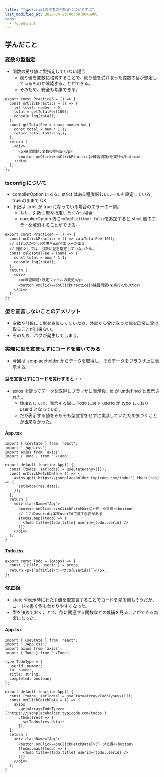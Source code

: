 ```yaml
---
title: "TypeScriptの変数の型指定について学ぶ"
last_modified_at: 2025-04-21T00:00:00+0900
tags:
  - TypeScript
---
```


## 学んだこと

### 変数の型指定

- 関数の戻り値に型指定していない場合
  - 戻り値を変数に格納することで、戻り値を受け取った変数の型が想定しているものか確認することができる。
  - そのため、安全も考慮できる。

```
export const Practice3 = () => {
  const onClickPractice = () => {
    let total: number = 0;
    total = getTotalFee(100);
    console.log(total);
  };
  const getTotalFee = (num: number)=> {
    const total = num * 1.1;
    return total.toString();
  };
  return (
    <div>
      <p>練習問題:変数の型指定</p>
      <button onClick={onClickPractice}>練習問題4を実行</button>
    </div>
  );
};

```

### tsconfig について

- complierOption にある、strict はある程度厳しいルールを設定している。true のままで OK
- 下記は strict が true になっている場合のエラーの一例。
  - もし、引数に型を指定したくない場合
  - complierOption 内に`noImplicitAny: false`を追加すると strict 側のエラーを解消することができる。

```
export const Practice4 = () => {
  const onClickPractice = () => calcTotalFee(100);
  // strictがtrueの場合numでエラーが出る。
  // 理由としては、引数に型を指定していないため。
  const calcTotalFee = (num) => {
    const total = num * 1.1;
    console.log(total);
  };
  return (
    <div>
      <p>練習問題:設定ファイルの変更</p>
      <button onClick={onClickPractice}>練習問題4を実行</button>
    </div>
  );
};
```

### 型を宣言しないことのデメリット

- 変数や引数にて型を宣言してないため、外部から受け取った値を正常に受け取ることが出来ない。
- そのため、バグが発生してしまう。

### 実際に型を宣言せずにコードを書いてみる

- 今回は jsonplaceholder からデータを取得し、そのデータをブラウザ上に表示する。

#### 型を宣言せずにコードを実行すると・・

- axios を使ってデータを取得しブラウザに表示後、id が undefined と表示された。
  - 理由としては、表示する際に Todo に渡す userId が typo しており userid となっていた。
  - だが表示する値をそもそも型宣言をせずに実装していたため気づくことが出来なかった。

#### App.tsx

```
import { useState } from 'react';
import './App.css';
import axios from 'axios';
import { Todo } from './Todo';

export default function App() {
  const [todos, setTodos] = useState<any>([]);
  const onClickFetchData = () => {
    axios.get('https://jsonplaceholder.typicode.com/todos').then((res) => {
      setTodos(res.data);
    });
  };
  return (
    <div className="App">
      <button onClick={onClickFetchData}>データ取得</button>
      // ここのuseridは本来userIdで渡す必要がある
      {todos.map((todo) => (
        <Todo title={todo.title} userid={todo.userid} />
      ))}
    </div>
  );
}

```

#### Todo.tsx

```
export const Todo = (props) => {
  const { title, userid } = props;
  return <p>{`${title}(ユーザ:${userid})`}</p>;
};

```

### 修正後

- state や表示時にわたす値を型宣言することでコードを見る側もそうだが、コードを書く側もわかりやすくなった。
- 型を決めておくことで、型に関連する関数などの候補を見ることができる為楽になった。

#### App.tsx

```
import { useState } from 'react';
import './App.css';
import axios from 'axios';
import { Todo } from './Todo';

type TodoType = {
  userId: number;
  id: number;
  title: string;
  completed: boolean;
};

export default function App() {
  const [todos, setTodos] = useState<Array<TodoType>>([]);
  const onClickFetchData = () => {
    axios
      .get<Array<TodoType>>('https://jsonplaceholder.typicode.com/todos')
      .then((res) => {
        setTodos(res.data);
      });
  };
  return (
    <div className="App">
      <button onClick={onClickFetchData}>データ取得</button>
      {todos.map((todo) => (
        <Todo title={todo.title} userid={todo.userId} />
      ))}
    </div>
  );
}

```
